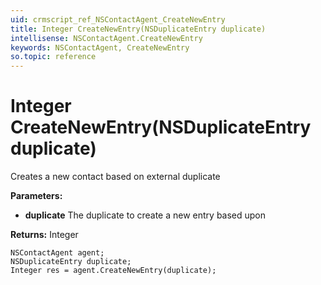 ```yaml
---
uid: crmscript_ref_NSContactAgent_CreateNewEntry
title: Integer CreateNewEntry(NSDuplicateEntry duplicate)
intellisense: NSContactAgent.CreateNewEntry
keywords: NSContactAgent, CreateNewEntry
so.topic: reference
---
```


# Integer CreateNewEntry(NSDuplicateEntry duplicate)

Creates a new contact based on external duplicate

**Parameters:**
 - **duplicate** The duplicate to create a new entry based upon

**Returns:** Integer

```crmscript
NSContactAgent agent;
NSDuplicateEntry duplicate;
Integer res = agent.CreateNewEntry(duplicate);
```

